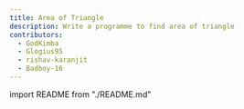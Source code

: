 ```yaml
---
title: Area of Triangle
description: Write a programme to find area of triangle
contributors:
  - GodKimba
  - Glogius95
  - rishav-karanjit
  - Badboy-16
---
```


import README from "./README.md"

<README />
